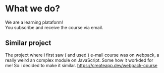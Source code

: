 # What we do?
We are a learning plataform! </br>
You subscribe and receive the course via email.

## Similar project

The project where i first saw ( and used ) e-mail course was on webpack, a really weird an complex module on JavaScript. Some how it workded for me! So i decided to make it similar.
https://createapp.dev/webpack-course